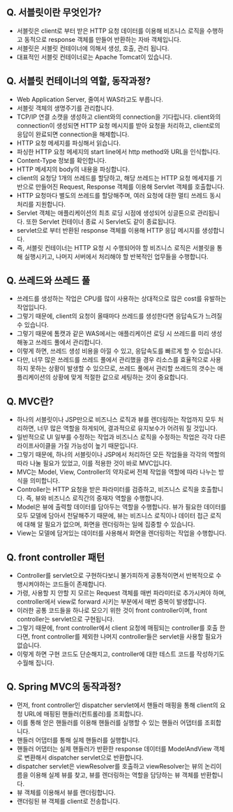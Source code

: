 ## Q. 서블릿이란 무엇인가?
* 서블릿은 client로 부터 받은 HTTP 요청 데이터를 이용해 비즈니스 로직을 수행하고 동적으로 response 객체를 만들어 반환하는 자바 객체입니다.
* 서블릿은 서블릿 컨테이너에 의해서 생성, 호출, 관리 됩니다.
* 대표적인 서블릿 컨테이너로는 Apache Tomcat이 있습니다.

## Q. 서블릿 컨테이너의 역할, 동작과정?
* Web Application Server, 줄여서 WAS라고도 부릅니다.
* 서블릿 객체의 생명주기를 관리합니다.
* TCP/IP 연결 소캣을 생성하고 client와의 connection을 기다립니다. client와의 connection이 생성되면 HTTP 요청 메시지를 받아 요청을 처리하고,
  client로의 응답이 완료되면 connection을 해제합니다.
* HTTP 요청 메세지를 파싱해서 읽습니다.
* 파싱한 HTTP 요청 메세지의 start line에서 http method와 URL을 인식합니다.
* Content-Type 정보를 확인합니다.
* HTTP 메세지의 body의 내용을 파싱합니다.
* client의 요청당 1개의 쓰레드를 할당하고, 해당 쓰레드는 HTTP 요청 메세지를 기반으로 만들어진 Request, Response 객체를 이용해 Servlet 객체를 호출합니다.
* HTTP 요청마다 별도의 쓰레드를 할당해주며, 여러 요청에 대한 멀티 쓰레드 동시 처리를 지원합니다.
* Servlet 객체는 애플리케이션의 최초 로딩 시점에 생성되어 싱글톤으로 관리됩니다. 또한 Servlet 컨테이너 종료 시 Servlet도 같이 종료됩니다.
* servlet으로 부터 반환된 response 객체를 이용해 HTTP 응답 메시지를 생성합니다.
* 즉, 서블릿 컨테이너는 HTTP 요청 시 수행되어야 할 비즈니스 로직은 서블릿을 통해 실행시키고, 나머지 서버에서 처리해야 할 반복적인 업무들을 수행합니다.

## Q. 쓰레드와 쓰레드 풀
* 쓰레드를 생성하는 작업은 CPU를 많이 사용하는 상대적으로 많은 cost를 유발하는 작업입니다.
* 그렇기 때문에, client의 요청이 올때마다 쓰레드를 생성한다면 응답속도가 느려질 수 있습니다.
* 그렇기 때문에 톰캣과 같은 WAS에서는 애플리케이션 로딩 시 쓰레드를 미리 생성해놓고 쓰레드 풀에서 관리합니다.
* 이렇게 하면, 쓰레드 생성 비용을 아낄 수 있고, 응답속도를 빠르게 할 수 있습니다.
* 다만, 너무 많은 쓰레드를 쓰레드 풀에서 관리했을 경우 리소스를 효율적으로 사용하지 못하는 상황이 발생할 수 있으므로,
  쓰레드 풀에서 관리할 쓰레드의 갯수는 애플리케이션의 상황에 맞게 적절한 값으로 세팅하는 것이 중요합니다.

## Q. MVC란?
* 하나의 서블릿이나 JSP만으로 비즈니스 로직과 뷰를 렌더링하는 작업까지 모두 처리하면, 너무 많은 역할을 하게되어, 결과적으로 유지보수가 어려워 질 것입니다.
* 일반적으로 UI 일부를 수정하는 작업과 비즈니스 로직을 수정하는 작업은 각각 다른 라이프사이클을 가질 가능성이 높기 때문입니다.
* 그렇기 때문에, 하나의 서블릿이나 JSP에서 처리하던 모든 작업들을 각각의 역할의 따라 나눌 필요가 있었고, 이를 적용한 것이 바로 MVC입니다.
* MVC는 Model, View, Controller의 약자로써 전체 작업을 역할에 따라 나누는 방식을 의미합니다.
* Controller는 HTTP 요청을 받은 파라미터를 검증하고, 비즈니스 로직을 호출합니다. 즉, 뷰와 비즈니스 로직간의 중재자 역할을 수행합니다.
* Model은 뷰에 출력할 데이터를 담아두는 역할을 수행합니다. 뷰가 필요한 데이터를 모두 모델에 담아서 전달해주기 때문에, 뷰는 비즈니스 로직이나 데이터 접근 로직에 대해 알 필요가 없으며,
  화면을 렌더링하는 일에 집중할 수 있습니다.
* View는 모델에 담겨있는 데이터를 사용해서 화면을 렌더링하는 작업을 수행합니다.

## Q. front controller 패턴
* Controller를 servlet으로 구현하다보니 불가피하게 공통적이면서 반복적으로 수행시켜야하는 코드들이 존재합니다.
* 가령, 사용할 지 안할 지 모르는 Request 객체를 매번 파라미터로 추가시켜야 하며, controller에서 view로 forward 시키는 부분에서 매번 중복이 발생합니다.
* 이러한 공통 코드들을 하나로 모으기 위한 것이 front controller이며, front controller는 servlet으로 구현됩니다.
* 그렇기 때문에, front controller에서 client 요청에 매핑되는 controller를 호출 한다면, front controller를 제외한 나머지 controller들은 servlet을 사용할 필요가 없습니다.
* 이렇게 하면 구현 코드도 단순해지고, controller에 대한 테스트 코드를 작성하기도 수월해 집니다.

## Q. Spring MVC의 동작과정?
* 먼저, front controller인 dispatcher servlet에서 핸들러 매핑을 통해 client의 요청 URL에 매핑된 핸들러(컨트롤러)를 조회합니다.
* 이를 통해 얻은 핸들러를 이용해 핸들러를 실행할 수 있는 핸들러 어댑터를 조회합니다.
* 핸들러 어댑터를 통해 실제 핸들러를 실행합니다.
* 핸들러 어댑터는 실제 핸들러가 반환한 response 데이터를 ModelAndView 객체로 변환해서 dispatcher servlet으로 반환합니다.
* dispatcher servlet은 viewResolver를 호출하고 viewResolver는 뷰의 논리이름을 이용해 실제 뷰를 찾고, 뷰를 렌더링하는 역할을 담당하는 뷰 객체를 반환합니다.
* 뷰 객체를 이용해서 뷰를 랜더링합니다.
* 랜더링된 뷰 객체를 client로 전송합니다.
